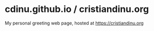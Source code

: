 # cdinu.github.io / cristiandinu.org

My personal greeting web page, hosted at https://cristiandinu.org
